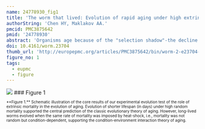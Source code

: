 ```yaml
---
name: 24778930_fig1
title: 'The worm that lived: Evolution of rapid aging under high extrinsic mortality revisited.'
authorString: 'Chen HY, Maklakov AA.'
pmcid: PMC3875642
pmid: '24778930'
abstract: 'Organisms age because of the "selection shadow"-the decline of the force of natural selection with age. Seemingly straightforward corollary of this theory is the Medawar-Williams prediction, which maintains that increased extrinsic (non-aging) mortality will result in the evolution of accelerated aging and decreased longevity. Despite its centrality to modern thinking about the ultimate causes of aging, this prediction ignores the fact that mortality is often a non-random process depending on individual condition. Increased condition-dependent mortality inescapably results in increased selection for resistance against the agent of mortality. Provided that resistance to various stressors is commonly associated with increased longevity, the evolutionary outcome is no longer certain. We recently documented this experimentally by showing that populations of Caenorhabditis remanei evolved to live shorter under high extrinsic mortality, but only when mortality was applied haphazardly. On the contrary, when extrinsic mortality was caused by heat-shock, populations experiencing the same rate of increased mortality evolved greater longevities, notwithstanding increased "selection shadow." Intriguingly, stress-resistant and long-lived worms were also more fecund. We discuss these results in the light of recent theoretical developments, such as condition-environment interactions and hyperfunction theory of aging.'
doi: 10.4161/worm.23704
thumb_url: 'http://europepmc.org/articles/PMC3875642/bin/worm-2-e23704-g1.gif'
figure_no: 1
tags:
  - eupmc
  - figure
---
```

<img src='http://europepmc.org/articles/PMC3875642/bin/worm-2-e23704-g1.jpg' style='max-height: 300px'>
### Figure 1
<p style='font-size: 10px;'>**Figure&nbsp;1.** Schematic illustration of the core results of our experimental evolution test of the role of extrinsic mortality in the evolution of aging. Evolution of shorter lifespan (in days) under high random mortality supported the central prediction of the classic evolutionary theory of aging. However, long-lived worms evolved when the same rate of mortality was imposed by heat-shock, i.e., mortality was not random but condition-dependent, supporting the condition-environment interaction theory of aging.</p>